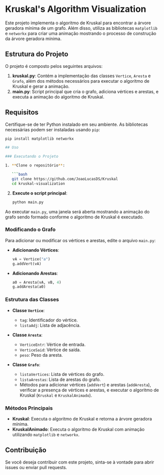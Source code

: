 # Kruskal's Algorithm Visualization

Este projeto implementa o algoritmo de Kruskal para encontrar a árvore geradora mínima de um grafo. Além disso, utiliza as bibliotecas `matplotlib` e `networkx` para criar uma animação mostrando o processo de construção da árvore geradora mínima.

## Estrutura do Projeto

O projeto é composto pelos seguintes arquivos:

1. **kruskal.py**: Contém a implementação das classes `Vertice`, `Aresta` e `Grafo`, além dos métodos necessários para executar o algoritmo de Kruskal e gerar a animação.
2. **main.py**: Script principal que cria o grafo, adiciona vértices e arestas, e executa a animação do algoritmo de Kruskal.

## Requisitos

Certifique-se de ter Python instalado em seu ambiente. As bibliotecas necessárias podem ser instaladas usando `pip`:

```bash
pip install matplotlib networkx

## Uso

### Executando o Projeto

1. **Clone o repositório**:

   ```bash
   git clone https://github.com/JoaoLucasDS/Kruskal
   cd kruskal-visualization
   ```

2. **Execute o script principal**:

   ```bash
   python main.py
   ```

Ao executar `main.py`, uma janela será aberta mostrando a animação do grafo sendo formado conforme o algoritmo de Kruskal é executado.

### Modificando o Grafo

Para adicionar ou modificar os vértices e arestas, edite o arquivo `main.py`:

- **Adicionando Vértices**:
  ```python
  vA = Vertice("a")
  g.addVert(vA)
  ```

- **Adicionando Arestas**:
  ```python
  a0 = Aresta(vA, vB, 4)
  g.addAresta(a0)
  ```

### Estrutura das Classes

- **Classe `Vertice`**:
  - `tag`: Identificador do vértice.
  - `listaAdj`: Lista de adjacência.

- **Classe `Aresta`**:
  - `VerticeEntr`: Vértice de entrada.
  - `VerticeSaid`: Vértice de saída.
  - `peso`: Peso da aresta.

- **Classe `Grafo`**:
  - `listaVertices`: Lista de vértices do grafo.
  - `listaArestas`: Lista de arestas do grafo.
  - Métodos para adicionar vértices (`addVert`) e arestas (`addAresta`), verificar a presença de vértices e arestas, e executar o algoritmo de Kruskal (`Kruskal` e `KruskalAnimado`).

### Métodos Principais

- **Kruskal**: Executa o algoritmo de Kruskal e retorna a árvore geradora mínima.
- **KruskalAnimado**: Executa o algoritmo de Kruskal com animação utilizando `matplotlib` e `networkx`.

## Contribuição

Se você deseja contribuir com este projeto, sinta-se à vontade para abrir issues ou enviar pull requests.
